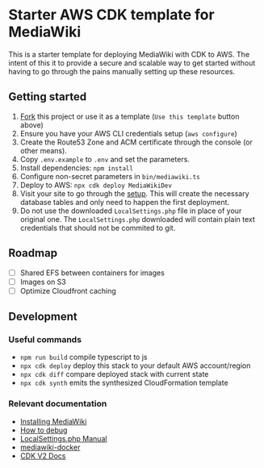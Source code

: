 # Starter AWS CDK template for MediaWiki

This is a starter template for deploying MediaWiki with CDK to AWS. The intent of this it to provide a secure and scalable way to get started without having
to go through the pains manually setting up these resources.

## Getting started

1. [Fork](https://github.com/themcaffee/mediawiki-aws/fork) this project or use it as a template (`Use this template` button above)
1. Ensure you have your AWS CLI credentials setup (`aws configure`)
1. Create the Route53 Zone and ACM certificate through the console (or other means). 
1. Copy `.env.example` to `.env` and set the parameters. 
1. Install dependencies: `npm install`
1. Configure non-secret parameters in `bin/mediawiki.ts`
1. Deploy to AWS: `npx cdk deploy MediaWikiDev`
1. Visit your site to go through the [setup](https://www.mediawiki.org/wiki/Manual:Config_script). This will create the necessary database tables and only need to happen the first deployment.
1. Do not use the downloaded `LocalSettings.php` file in place of your original one. The `LocalSettings.php` downloaded will contain plain text
   credentials that should not be commited to git.

## Roadmap

- [ ] Shared EFS between containers for images
- [ ] Images on S3
- [ ] Optimize Cloudfront caching

## Development 

### Useful commands

* `npm run build`   compile typescript to js
* `npx cdk deploy`  deploy this stack to your default AWS account/region
* `npx cdk diff`    compare deployed stack with current state
* `npx cdk synth`   emits the synthesized CloudFormation template

### Relevant documentation

* [Installing MediaWiki](https://www.mediawiki.org/wiki/Manual:Installing_MediaWiki)
* [How to debug](https://www.mediawiki.org/wiki/Manual:How_to_debug)
* [LocalSettings.php Manual](https://www.mediawiki.org/wiki/Manual:LocalSettings.php/tcy)
* [mediawiki-docker](https://www.mediawiki.org/wiki/MediaWiki-Docker)
* [CDK V2 Docs](https://docs.aws.amazon.com/cdk/api/v2/)
